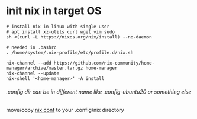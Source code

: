 # init nix in target OS

```shell
# install nix in linux with single user
# apt install xz-utils curl wget vim sudo
sh <(curl -L https://nixos.org/nix/install) --no-daemon

# needed in .bashrc
. /home/system/.nix-profile/etc/profile.d/nix.sh

nix-channel --add https://github.com/nix-community/home-manager/archive/master.tar.gz home-manager
nix-channel --update
nix-shell '<home-manager>' -A install
```

###### .config dir can be in different name like .config-ubuntu20 or something else
move/copy [nix.conf](.config/nix/nix.conf) to your .config/nix directory
